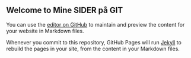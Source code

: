 ## Welcome to Mine SIDER på GIT
You can use the [editor on GitHub](https://github.com/thecodinggenius/minwebsted/edit/gh-pages/index.md) to maintain and preview the content for your website in Markdown files.

Whenever you commit to this repository, GitHub Pages will run [Jekyll](https://jekyllrb.com/) to rebuild the pages in your site, from the content in your Markdown files.

